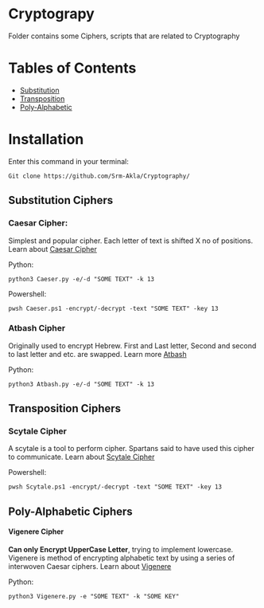 # Cryptograpy
Folder contains some Ciphers, scripts that are related to Cryptography

# Tables of Contents
- [Substitution](https://github.com/Srm-Akla/Cryptography/tree/main/Substitution_Ciphers)
- [Transposition](https://github.com/Srm-Akla/Cryptography/tree/main/Transposition_Ciphers)
- [Poly-Alphabetic]()

# Installation
Enter this command in your terminal:

    Git clone https://github.com/Srm-Akla/Cryptography/

## Substitution Ciphers

### Caesar Cipher:
Simplest and popular cipher. Each letter of text is shifted X no of positions. Learn about [Caesar Cipher](https://en.wikipedia.org/wiki/Caesar_cipher)

Python: 

    python3 Caeser.py -e/-d "SOME TEXT" -k 13

Powershell: 

    pwsh Caeser.ps1 -encrypt/-decrypt -text "SOME TEXT" -key 13

### Atbash Cipher
Originally used to encrypt Hebrew. First and Last letter, Second and second to last letter and etc. are swapped. Learn more [Atbash](https://en.wikipedia.org/wiki/Atbash)

Python: 
    
    python3 Atbash.py -e/-d "SOME TEXT" -k 13

## Transposition Ciphers

### Scytale Cipher
A scytale is a tool to perform cipher. Spartans said to have used this cipher to communicate. Learn about [Scytale Cipher](https://en.wikipedia.org/wiki/Scytale)

Powershell: 
    
    pwsh Scytale.ps1 -encrypt/-decrypt -text "SOME TEXT" -key 13

## Poly-Alphabetic Ciphers

#### Vigenere Cipher
**Can only Encrypt UpperCase Letter**, trying to implement lowercase. Vigenere is method of encrypting alphabetic text by using a series of interwoven Caesar ciphers. Learn about [Vigenere](https://en.wikipedia.org/wiki/Vigen%C3%A8re_cipher)

Python: 
    
    python3 Vigenere.py -e "SOME TEXT" -k "SOME KEY"
